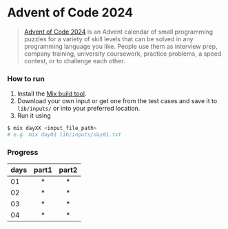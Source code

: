# Advent of Code 2024

> [Advent of Code 2024](https://adventofcode.com/2024) is an Advent calendar of small programming puzzles for a variety of skill levels that can be solved in any programming language you like. People use them as interview prep, company training, university coursework, practice problems, a speed contest, or to challenge each other.

### How to run

1. Install the [Mix build tool](https://hexdocs.pm/mix/1.12/Mix.html).
2. Download your own input or get one from the test cases and save it to `lib/inputs/` or into your preferred location.
3. Run it using
```bash
$ mix dayXX <input_file_path>
# e.g. mix day01 lib/inputs/day01.txt
```

### Progress
| days | part1 | part2 |
|------|:-----:|:-----:|
|  01  |   *   |   *   |
|  02  |   *   |   *   |
|  03  |   *   |   *   |
|  04  |   *   |   *   |

